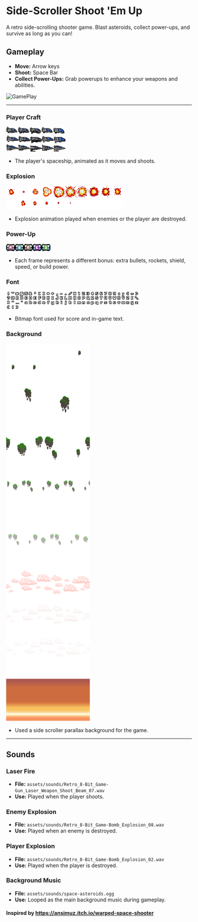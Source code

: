 # Side-Scroller Shoot 'Em Up

A retro side-scrolling shooter game. Blast asteroids, collect power-ups, and survive as long as you can!

## Gameplay
- **Move:** Arrow keys
- **Shoot:** Space Bar
- **Collect Power-Ups:** Grab powerups to enhance your weapons and abilities.

![GamePlay](https://hc-cdn.hel1.your-objectstorage.com/s/v3/294ee70e9d676c16aa10ef69efc8b4c0a60e7664_ezgif-4c1f5ebadcdf3d.gif)

---

### Player Craft
![Player Craft](assets/pxplayer.png)
- The player's spaceship, animated as it moves and shoots.

### Explosion
![Explosion](assets/explosion.png)
- Explosion animation played when enemies or the player are destroyed.

### Power-Up
![Power-Up](assets/power-up.png)
- Each frame represents a different bonus: extra bullets, rockets, shield, speed, or build power.

### Font
![Font](assets/font.png)
- Bitmap font used for score and in-game text.

### Background
![Background](assets/background.png)
- Used a side scroller parallax background for the game.

---

## Sounds

### Laser Fire
- **File:** `assets/sounds/Retro_8-Bit_Game-Gun_Laser_Weapon_Shoot_Beam_07.wav`
- **Use:** Played when the player shoots.

### Enemy Explosion
- **File:** `assets/sounds/Retro_8-Bit_Game-Bomb_Explosion_08.wav`
- **Use:** Played when an enemy is destroyed.

### Player Explosion
- **File:** `assets/sounds/Retro_8-Bit_Game-Bomb_Explosion_02.wav`
- **Use:** Played when the player is destroyed.

### Background Music
- **File:** `assets/sounds/space-asteroids.ogg`
- **Use:** Looped as the main background music during gameplay.

#### Inspired by https://ansimuz.itch.io/warped-space-shooter
